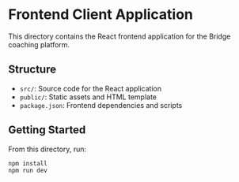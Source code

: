 
# Frontend Client Application

This directory contains the React frontend application for the Bridge coaching platform.

## Structure
- `src/`: Source code for the React application
- `public/`: Static assets and HTML template
- `package.json`: Frontend dependencies and scripts

## Getting Started
From this directory, run:
```
npm install
npm run dev
```
